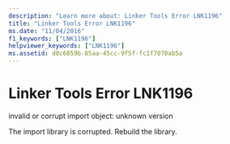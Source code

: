```yaml
---
description: "Learn more about: Linker Tools Error LNK1196"
title: "Linker Tools Error LNK1196"
ms.date: "11/04/2016"
f1_keywords: ["LNK1196"]
helpviewer_keywords: ["LNK1196"]
ms.assetid: d0c6859b-85aa-45cc-9f5f-fc1f7070ab5a
---
```

# Linker Tools Error LNK1196

invalid or corrupt import object: unknown version

The import library is corrupted. Rebuild the library.
